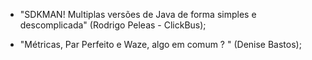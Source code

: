 
- "SDKMAN! Multiplas versões de Java de forma simples e descomplicada" (Rodrigo Peleas - ClickBus);

 

- "Métricas, Par Perfeito e Waze, algo em comum ? " (Denise Bastos);